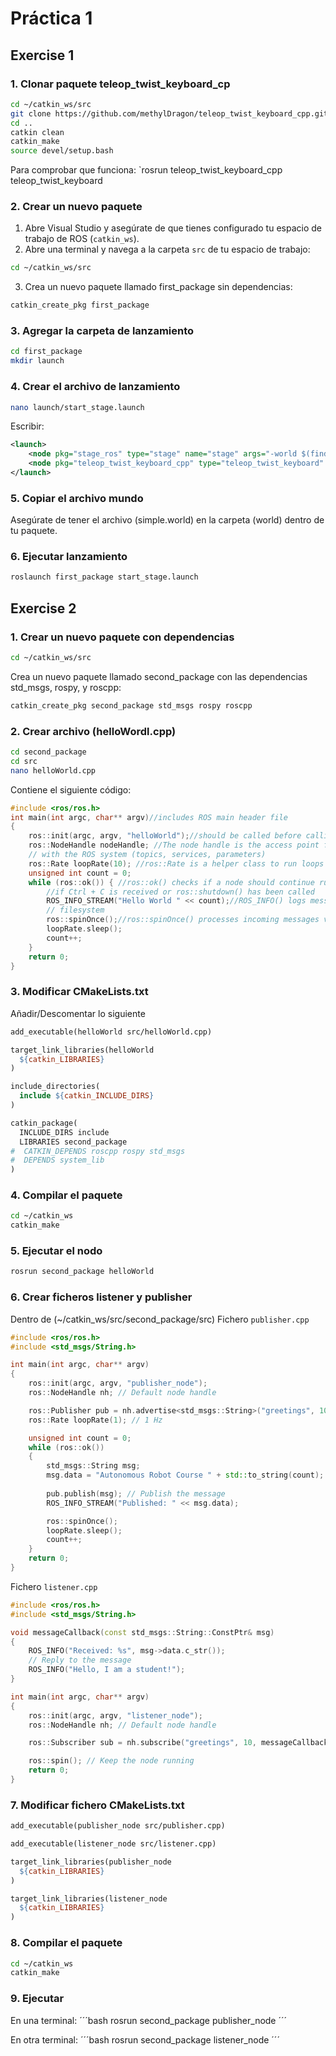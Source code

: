 # Práctica 1
## Exercise 1

### 1. Clonar paquete teleop_twist_keyboard_cp
```bash
cd ~/catkin_ws/src
git clone https://github.com/methylDragon/teleop_twist_keyboard_cpp.git
cd ..
catkin clean
catkin_make
source devel/setup.bash
```
Para comprobar que funciona:
`rosrun teleop_twist_keyboard_cpp teleop_twist_keyboard



### 2. Crear un nuevo paquete

1. Abre Visual Studio y asegúrate de que tienes configurado tu espacio de trabajo de ROS (`catkin_ws`).
2. Abre una terminal y navega a la carpeta `src` de tu espacio de trabajo:
```bash
cd ~/catkin_ws/src 
```

3. Crea un nuevo paquete llamado first_package sin dependencias:
```bash
catkin_create_pkg first_package
```

### 3. Agregar la carpeta de lanzamiento
```bash
cd first_package
mkdir launch
```

### 4. Crear el archivo de lanzamiento
```bash
nano launch/start_stage.launch
```

Escribir:
```xml
<launch>
    <node pkg="stage_ros" type="stage" name="stage" args="-world $(find first_package)/world/simple.world" />
    <node pkg="teleop_twist_keyboard_cpp" type="teleop_twist_keyboard" name="teleop_twist_keyboard" output="screen" />
</launch>
```

### 5. Copiar el archivo mundo
Asegúrate de tener el archivo (simple.world) en la carpeta (world) dentro de tu paquete. 

### 6. Ejecutar lanzamiento
```bash
roslaunch first_package start_stage.launch
```


## Exercise 2
### 1. Crear un nuevo paquete con dependencias
```bash
cd ~/catkin_ws/src
```
Crea un nuevo paquete llamado second_package con las dependencias std_msgs, rospy, y roscpp:

```bash
catkin_create_pkg second_package std_msgs rospy roscpp
```
### 2. Crear archivo (helloWordl.cpp)
```bash
cd second_package
cd src
nano helloWorld.cpp
```
Contiene el siguiente  código:
```c++
#include <ros/ros.h>
int main(int argc, char** argv)//includes ROS main header file
{
    ros::init(argc, argv, "helloWorld");//should be called before calling other ROS functions
    ros::NodeHandle nodeHandle; //The node handle is the access point for communications
    // with the ROS system (topics, services, parameters)
    ros::Rate loopRate(10); //ros::Rate is a helper class to run loops at a desired frequency
    unsigned int count = 0;
    while (ros::ok()) { //ros::ok() checks if a node should continue running Returns false
        //if Ctrl + C is received or ros::shutdown() has been called
        ROS_INFO_STREAM("Hello World " << count);//ROS_INFO() logs messages to the
        // filesystem
        ros::spinOnce();//ros::spinOnce() processes incoming messages via callbacks
        loopRate.sleep();
        count++;
    }
    return 0;
}
```

### 3. Modificar CMakeLists.txt
Añadir/Descomentar lo siguiente
```Makefile
add_executable(helloWorld src/helloWorld.cpp)

target_link_libraries(helloWorld
  ${catkin_LIBRARIES}
)

include_directories(
  include ${catkin_INCLUDE_DIRS}
)

catkin_package(
  INCLUDE_DIRS include
  LIBRARIES second_package
#  CATKIN_DEPENDS roscpp rospy std_msgs
#  DEPENDS system_lib
)
```

### 4. Compilar el paquete
```bash
cd ~/catkin_ws
catkin_make
```

### 5. Ejecutar el nodo
```bash
rosrun second_package helloWorld
```

### 6. Crear ficheros listener y publisher
Dentro de (~/catkin_ws/src/second_package/src)
Fichero `publisher.cpp`
```c++
#include <ros/ros.h>
#include <std_msgs/String.h>

int main(int argc, char** argv)
{
    ros::init(argc, argv, "publisher_node");
    ros::NodeHandle nh; // Default node handle

    ros::Publisher pub = nh.advertise<std_msgs::String>("greetings", 10); // Topic name "greetings"
    ros::Rate loopRate(1); // 1 Hz

    unsigned int count = 0;
    while (ros::ok())
    {
        std_msgs::String msg;
        msg.data = "Autonomous Robot Course " + std::to_string(count);
        
        pub.publish(msg); // Publish the message
        ROS_INFO_STREAM("Published: " << msg.data);

        ros::spinOnce();
        loopRate.sleep();
        count++;
    }
    return 0;
}

```
Fichero `listener.cpp`
```c++
#include <ros/ros.h>
#include <std_msgs/String.h>

void messageCallback(const std_msgs::String::ConstPtr& msg)
{
    ROS_INFO("Received: %s", msg->data.c_str());
    // Reply to the message
    ROS_INFO("Hello, I am a student!");
}

int main(int argc, char** argv)
{
    ros::init(argc, argv, "listener_node");
    ros::NodeHandle nh; // Default node handle

    ros::Subscriber sub = nh.subscribe("greetings", 10, messageCallback); // Subscribe to the "greetings" topic

    ros::spin(); // Keep the node running
    return 0;
}

```

### 7. Modificar fichero CMakeLists.txt
```Makefile
add_executable(publisher_node src/publisher.cpp)

add_executable(listener_node src/listener.cpp)

target_link_libraries(publisher_node
  ${catkin_LIBRARIES}
)

target_link_libraries(listener_node
  ${catkin_LIBRARIES}
)
```

### 8. Compilar el paquete
```bash
cd ~/catkin_ws
catkin_make
```

### 9. Ejecutar
En una terminal:
´´´bash 
rosrun second_package publisher_node
´´´

En otra terminal:
´´´bash 
rosrun second_package listener_node
´´´